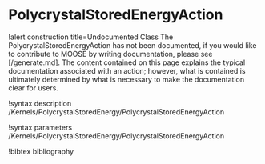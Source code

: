 <!-- MOOSE Documentation Stub: Remove this when content is added. -->

# PolycrystalStoredEnergyAction

!alert construction title=Undocumented Class
The PolycrystalStoredEnergyAction has not been documented, if you would like to contribute to MOOSE by writing
documentation, please see [/generate.md]. The content contained on this page explains the typical
documentation associated with an action; however, what is contained is ultimately determined by what
is necessary to make the documentation clear for users.

!syntax description /Kernels/PolycrystalStoredEnergy/PolycrystalStoredEnergyAction

!syntax parameters /Kernels/PolycrystalStoredEnergy/PolycrystalStoredEnergyAction

!bibtex bibliography
